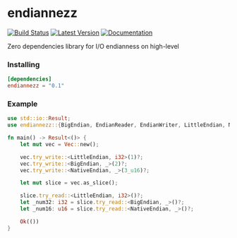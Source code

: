 endiannezz
==========
[![Build Status](https://travis-ci.org/Frago9876543210/endiannezz.svg?branch=master)](https://travis-ci.org/Frago9876543210/endiannezz)
[![Latest Version](https://img.shields.io/crates/v/endiannezz.svg)](https://crates.io/crates/endiannezz)
[![Documentation](https://docs.rs/endiannezz/badge.svg)](https://docs.rs/endiannezz/)

Zero dependencies library for I/O endianness on high-level

### Installing
```toml
[dependencies]
endiannezz = "0.1"
```
### Example
```rust
use std::io::Result;
use endiannezz::{BigEndian, EndianReader, EndianWriter, LittleEndian, NativeEndian};

fn main() -> Result<()> {
	let mut vec = Vec::new();

	vec.try_write::<LittleEndian, i32>(1)?;
	vec.try_write::<BigEndian, _>(2)?;
	vec.try_write::<NativeEndian, _>(3_u16)?;

	let mut slice = vec.as_slice();

	slice.try_read::<LittleEndian, i32>()?;
	let _num32: i32 = slice.try_read::<BigEndian, _>()?;
	let _num16: u16 = slice.try_read::<NativeEndian, _>()?;

	Ok(())
}
```
